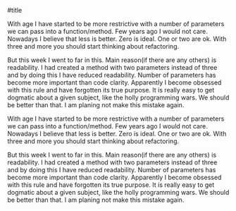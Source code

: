 #title

With age I have started to be more restrictive with a number of parameters we can pass into a function/method.
Few years ago I would not care. Nowadays I believe that less is better. Zero is ideal. One or two are ok.
With three and more you should 
start thinking about refactoring.


But this week I went to far in this. Main reason(if there are any others) is readability.
I had created a method with two parameters instead of three and
by doing this I have reduced readability. Number of parameters has become more important than code clarity.
Apparently I become obsessed with this rule and have forgotten its true purpose. It is really
easy to get dogmatic about a given subject, like the holly programming wars.
We should be better than that. I am planing not make this mistake again.


With age I have started to be more restrictive with a number of parameters we can pass into a function/method.
Few years ago I would not care. Nowadays I believe that less is better. Zero is ideal. One or two are ok.
With three and more you should 
start thinking about refactoring.


But this week I went to far in this. Main reason(if there are any others) is readability.
I had created a method with two parameters instead of three and
by doing this I have reduced readability. Number of parameters has become more important than code clarity.
Apparently I become obsessed with this rule and have forgotten its true purpose. It is really
easy to get dogmatic about a given subject, like the holly programming wars.
We should be better than that. I am planing not make this mistake again.
